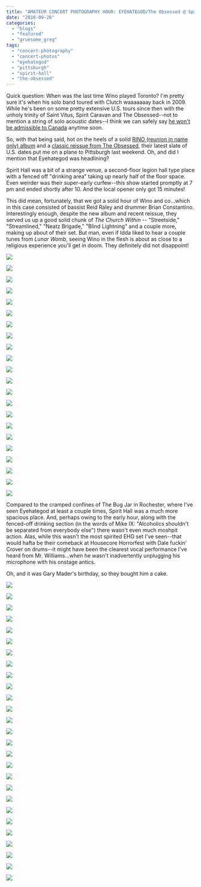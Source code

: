 ```yaml
---
title: "AMATEUR CONCERT PHOTOGRAPHY HOUR: EYEHATEGOD/The Obsessed @ Spirit Hall, Pittsburgh, September 22, 2018"
date: "2018-09-26"
categories: 
  - "blogs"
  - "featured"
  - "gruesome_greg"
tags: 
  - "concert-photography"
  - "concert-photos"
  - "eyehategod"
  - "pittsburgh"
  - "spirit-hall"
  - "the-obsessed"
---
```


Quick question: When was the last time Wino played Toronto? I'm pretty sure it's when his solo band toured with Clutch waaaaaaay back in 2009. While he's been on some pretty extensive U.S. tours since then with the unholy trinity of Saint Vitus, Spirit Caravan and The Obsessed--not to mention a string of solo acoustic dates--I think we can safely say [he won't be admissible to Canada](https://noisey.vice.com/en_us/article/r7pzkd/trying-to-outrun-addiction-saint-vitus-frontman-caught-with-eleven-grams-of-meth-in-norway-gets-deported) anytime soon.

So, with that being said, hot on the heels of a solid [RINO (reunion in name only) album](https://hellbound.ca/2017/03/the-obsessed-sacred/) and a [classic reissue from The Obsessed](https://hellbound.ca/2017/10/obsessed-self-titled-reissue/), their latest slate of U.S. dates put me on a plane to Pittsburgh last weekend. Oh, and did I mention that Eyehategod was headlining?

Spirit Hall was a bit of a strange venue, a second-floor legion hall type place with a fenced off "drinking area" taking up nearly half of the floor space. Even weirder was their super-early curfew--this show started promptly at 7 pm and ended shortly after 10. And the local opener only got 15 minutes!

This did mean, fortunately, that we got a solid hour of Wino and co...which in this case consisted of bassist Reid Raley and drummer Brian Constantino. Interestingly enough, despite the new album and recent reissue, they served us up a good solid chunk of _The Church Within_ -- "Streetside," "Streamlined," "Neatz Brigade," "Blind Lightning" and a couple more, making up about of their set. But man, even if Idda liked to hear a couple tunes from _Lunar Womb_, seeing Wino in the flesh is about as close to a religious experience you'll get in doom. They definitely did not disappoint!

[![](https://hellbound.ca/wp-content/uploads/2018/09/IMG_1854.jpg)](https://hellbound.ca/wp-content/uploads/2018/09/IMG_1854.jpg)

[![](https://hellbound.ca/wp-content/uploads/2018/09/IMG_1856.jpg)](https://hellbound.ca/wp-content/uploads/2018/09/IMG_1856.jpg)

[![](https://hellbound.ca/wp-content/uploads/2018/09/IMG_1853-1024x768.jpg)](https://hellbound.ca/wp-content/uploads/2018/09/IMG_1853.jpg)

[![](https://hellbound.ca/wp-content/uploads/2018/09/IMG_1864.jpg)](https://hellbound.ca/wp-content/uploads/2018/09/IMG_1864.jpg)

[![](https://hellbound.ca/wp-content/uploads/2018/09/IMG_1866-1024x768.jpg)](https://hellbound.ca/wp-content/uploads/2018/09/IMG_1866.jpg)

[![](https://hellbound.ca/wp-content/uploads/2018/09/IMG_1870.jpg)](https://hellbound.ca/wp-content/uploads/2018/09/IMG_1870.jpg)

[![](https://hellbound.ca/wp-content/uploads/2018/09/IMG_1871.jpg)](https://hellbound.ca/wp-content/uploads/2018/09/IMG_1871.jpg)

[![](https://hellbound.ca/wp-content/uploads/2018/09/IMG_1875.jpg)](https://hellbound.ca/wp-content/uploads/2018/09/IMG_1875.jpg)

[![](https://hellbound.ca/wp-content/uploads/2018/09/IMG_1876.jpg)](https://hellbound.ca/wp-content/uploads/2018/09/IMG_1876.jpg)

[![](https://hellbound.ca/wp-content/uploads/2018/09/IMG_1881.jpg)](https://hellbound.ca/wp-content/uploads/2018/09/IMG_1881.jpg)

[![](https://hellbound.ca/wp-content/uploads/2018/09/IMG_1885-1024x768.jpg)](https://hellbound.ca/wp-content/uploads/2018/09/IMG_1885.jpg)

[![](https://hellbound.ca/wp-content/uploads/2018/09/IMG_1890.jpg)](https://hellbound.ca/wp-content/uploads/2018/09/IMG_1890.jpg)

[![](https://hellbound.ca/wp-content/uploads/2018/09/IMG_1891-1024x768.jpg)](https://hellbound.ca/wp-content/uploads/2018/09/IMG_1891.jpg)

[![](https://hellbound.ca/wp-content/uploads/2018/09/IMG_1893.jpg)](https://hellbound.ca/wp-content/uploads/2018/09/IMG_1893.jpg)

[![](https://hellbound.ca/wp-content/uploads/2018/09/IMG_1896.jpg)](https://hellbound.ca/wp-content/uploads/2018/09/IMG_1896.jpg)

[![](https://hellbound.ca/wp-content/uploads/2018/09/IMG_1900.jpg)](https://hellbound.ca/wp-content/uploads/2018/09/IMG_1900.jpg)

[![](https://hellbound.ca/wp-content/uploads/2018/09/IMG_1903-1024x768.jpg)](https://hellbound.ca/wp-content/uploads/2018/09/IMG_1903.jpg)

[![](https://hellbound.ca/wp-content/uploads/2018/09/IMG_1912.jpg)](https://hellbound.ca/wp-content/uploads/2018/09/IMG_1912.jpg)

[![](https://hellbound.ca/wp-content/uploads/2018/09/IMG_1913.jpg)](https://hellbound.ca/wp-content/uploads/2018/09/IMG_1913.jpg)

[![](https://hellbound.ca/wp-content/uploads/2018/09/IMG_1917-1024x768.jpg)](https://hellbound.ca/wp-content/uploads/2018/09/IMG_1917.jpg)

[![](https://hellbound.ca/wp-content/uploads/2018/09/IMG_1919-1024x768.jpg)](https://hellbound.ca/wp-content/uploads/2018/09/IMG_1919.jpg)

[![](https://hellbound.ca/wp-content/uploads/2018/09/IMG_1926-1024x768.jpg)](https://hellbound.ca/wp-content/uploads/2018/09/IMG_1926.jpg)

Compared to the cramped confines of The Bug Jar in Rochester, where I've seen Eyehategod at least a couple times, Spirit Hall was a much more spacious place. And, perhaps owing to the early hour, along with the fenced-off drinking section (in the words of Mike IX: "Alcoholics shouldn't be separated from everybody else") there wasn't even much moshpit action. Alas, while this wasn't the most spirited EHG set I've seen--that would hafta be their comeback at Housecore Horrorfest with Dale fuckin' Crover on drums--it might have been the clearest vocal performance I've heard from Mr. Williams...when he wasn't inadvertently unplugging his microphone with his onstage antics.

Oh, and it was Gary Mader's birthday, so they bought him a cake.

[![](https://hellbound.ca/wp-content/uploads/2018/09/IMG_1937-1024x768.jpg)](https://hellbound.ca/wp-content/uploads/2018/09/IMG_1937.jpg)

[![](https://hellbound.ca/wp-content/uploads/2018/09/IMG_1939-1024x768.jpg)](https://hellbound.ca/wp-content/uploads/2018/09/IMG_1939.jpg)

[![](https://hellbound.ca/wp-content/uploads/2018/09/IMG_1943.jpg)](https://hellbound.ca/wp-content/uploads/2018/09/IMG_1943.jpg)

[![](https://hellbound.ca/wp-content/uploads/2018/09/IMG_1945.jpg)](https://hellbound.ca/wp-content/uploads/2018/09/IMG_1945.jpg)

[![](https://hellbound.ca/wp-content/uploads/2018/09/IMG_1948.jpg)](https://hellbound.ca/wp-content/uploads/2018/09/IMG_1948.jpg)

[![](https://hellbound.ca/wp-content/uploads/2018/09/IMG_1951-1024x768.jpg)](https://hellbound.ca/wp-content/uploads/2018/09/IMG_1951.jpg)

[![](https://hellbound.ca/wp-content/uploads/2018/09/IMG_1953-1024x768.jpg)](https://hellbound.ca/wp-content/uploads/2018/09/IMG_1953.jpg)

[![](https://hellbound.ca/wp-content/uploads/2018/09/IMG_1954-1024x768.jpg)](https://hellbound.ca/wp-content/uploads/2018/09/IMG_1954.jpg)

[![](https://hellbound.ca/wp-content/uploads/2018/09/IMG_1955-1024x768.jpg)](https://hellbound.ca/wp-content/uploads/2018/09/IMG_1955.jpg)

[![](https://hellbound.ca/wp-content/uploads/2018/09/IMG_1962.jpg)](https://hellbound.ca/wp-content/uploads/2018/09/IMG_1962.jpg)

[![](https://hellbound.ca/wp-content/uploads/2018/09/IMG_1964-1024x768.jpg)](https://hellbound.ca/wp-content/uploads/2018/09/IMG_1964.jpg)

[![](https://hellbound.ca/wp-content/uploads/2018/09/IMG_1968-1024x768.jpg)](https://hellbound.ca/wp-content/uploads/2018/09/IMG_1968.jpg)

[![](https://hellbound.ca/wp-content/uploads/2018/09/IMG_1970-1024x768.jpg)](https://hellbound.ca/wp-content/uploads/2018/09/IMG_1970.jpg)

[![](https://hellbound.ca/wp-content/uploads/2018/09/IMG_1972-1024x768.jpg)](https://hellbound.ca/wp-content/uploads/2018/09/IMG_1972.jpg)

[![](https://hellbound.ca/wp-content/uploads/2018/09/IMG_1976-1024x768.jpg)](https://hellbound.ca/wp-content/uploads/2018/09/IMG_1976.jpg)

[![](https://hellbound.ca/wp-content/uploads/2018/09/IMG_1981-1024x768.jpg)](https://hellbound.ca/wp-content/uploads/2018/09/IMG_1981.jpg)

[![](https://hellbound.ca/wp-content/uploads/2018/09/IMG_1982-1024x768.jpg)](https://hellbound.ca/wp-content/uploads/2018/09/IMG_1982.jpg)

[![](https://hellbound.ca/wp-content/uploads/2018/09/IMG_1986.jpg)](https://hellbound.ca/wp-content/uploads/2018/09/IMG_1986.jpg)

[![](https://hellbound.ca/wp-content/uploads/2018/09/IMG_1992.jpg)](https://hellbound.ca/wp-content/uploads/2018/09/IMG_1992.jpg)

[![](https://hellbound.ca/wp-content/uploads/2018/09/IMG_1996.jpg)](https://hellbound.ca/wp-content/uploads/2018/09/IMG_1996.jpg)

[![](https://hellbound.ca/wp-content/uploads/2018/09/IMG_2000.jpg)](https://hellbound.ca/wp-content/uploads/2018/09/IMG_2000.jpg)

[![](https://hellbound.ca/wp-content/uploads/2018/09/IMG_2002-1024x768.jpg)](https://hellbound.ca/wp-content/uploads/2018/09/IMG_2002.jpg)

[![](https://hellbound.ca/wp-content/uploads/2018/09/IMG_2004-1024x768.jpg)](https://hellbound.ca/wp-content/uploads/2018/09/IMG_2004.jpg)

[![](https://hellbound.ca/wp-content/uploads/2018/09/IMG_2007-1024x768.jpg)](https://hellbound.ca/wp-content/uploads/2018/09/IMG_2007.jpg)

[![](https://hellbound.ca/wp-content/uploads/2018/09/IMG_2011-1024x768.jpg)](https://hellbound.ca/wp-content/uploads/2018/09/IMG_2011.jpg)

[![](https://hellbound.ca/wp-content/uploads/2018/09/IMG_2013-1024x768.jpg)](https://hellbound.ca/wp-content/uploads/2018/09/IMG_2013.jpg)

[![](https://hellbound.ca/wp-content/uploads/2018/09/IMG_2016-1024x768.jpg)](https://hellbound.ca/wp-content/uploads/2018/09/IMG_2016.jpg)
